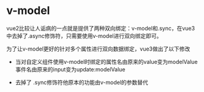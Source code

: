 # v-model
vue2比较让人诟病的一点就是提供了两种双向绑定：v-model和.sync，在vue3中去掉了.async修饰符，只需要使用v-model进行双向绑定即可。

为了让v-model更好的针对多个属性进行双向数据绑定，vue3做出了以下修改

* 当对自定义组件使用v-model时绑定的属性名由原来的value变为modelValue事件名由原来的input变为update:modelValue

* 去掉了 .sync修饰符他原本的功能由v-model的参数替代